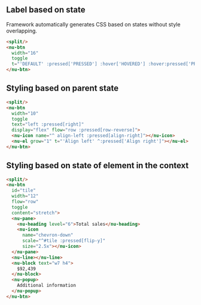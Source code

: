 ## Label based on state

Framework automatically generates CSS based on states without style overlapping.

```html
<split/>
<nu-btn
  width="16"
  toggle
  t="'DEFAULT' :pressed['PRESSED'] :hover['HOVERED'] :hover:pressed['PRESSED & HOVERED']">
</nu-btn>
```

## Styling based on parent state

```html
<split/>
<nu-btn
  width="10"
  toggle
  text="left :pressed[right]"
  display="flex" flow="row :pressed[row-reverse]">
  <nu-icon name="^ align-left :pressed[align-right]"></nu-icon>
  <nu-el grow="1" t="'Align left' ^:pressed['Align right']"></nu-el>
</nu-btn>
```

## Styling based on state of element in the context

```html
<split/>
<nu-btn
  id="tile"
  width="12"
  flow="row"
  toggle
  content="stretch">
  <nu-pane>
    <nu-heading level="6">Total sales</nu-heading>
    <nu-icon
      name="chevron-down"
      scale="^#tile :pressed[flip-y]"
      size="2.5x"></nu-icon>
  </nu-pane>
  <nu-line></nu-line>
  <nu-block text="w7 h4">
    $92,439
  </nu-block>
  <nu-popup>
    Additional information
  </nu-popup>
</nu-btn>
```

